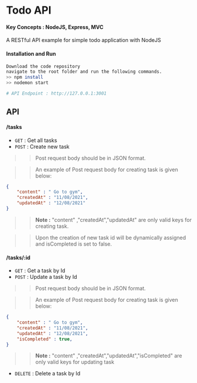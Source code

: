 # Todo API
#### Key Concepts : NodeJS, Express, MVC

A RESTful API example for simple todo application with NodeJS

#### Installation and Run
```bash
Download the code repository 
navigate to the root folder and run the following commands.
>> npm install
>> nodemon start

# API Endpoint : http://127.0.0.1:3001
```
## API

#### /tasks
* `GET` : Get all tasks
* `POST` : Create new task

>> Post request body should be in JSON format.

>> An example of Post request body for creating task is given below:
```json
{
    "content" : " Go to gym",
    "createdAt" : "11/08/2021",
    "updatedAt" : "12/08/2021"
} 
```

>> **Note :** "content" ,"createdAt","updatedAt" are only valid keys for creating task.

>> Upon the creation of new task id will be dynamically assigned and isCompleted is set to false.

#### /tasks/:id
* `GET` : Get a task by Id
* `POST` : Update a task by Id
>> Post request body should be in JSON format.

>> An example of Post request body for creating task is given below:
```json
{
    "content" : " Go to gym",
    "createdAt" : "11/08/2021",
    "updatedAt" : "12/08/2021",
    "isCompleted" : true,
}
```
>> **Note :** "content" ,"createdAt","updatedAt","isCompleted" are only valid keys for updating task

* `DELETE` : Delete a task by Id




